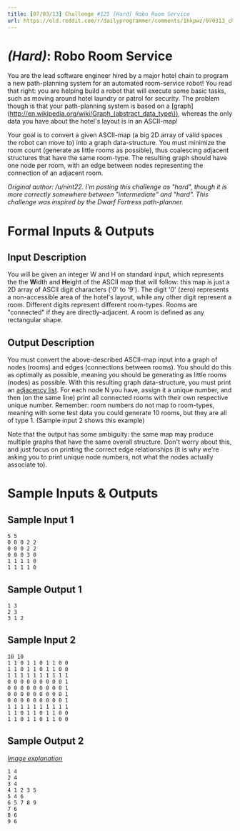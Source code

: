 ```yaml
---
title: [07/03/13] Challenge #125 [Hard] Robo Room Service
url: https://old.reddit.com/r/dailyprogrammer/comments/1hkpwz/070313_challenge_125_hard_robo_room_service/
---
```


# [](#HardIcon) *(Hard)*: Robo Room Service

You are the lead software engineer hired by a major hotel chain to program a new path-planning system for an automated room-service robot! You read that right: you are helping build a robot that will execute some basic tasks, such as moving around hotel laundry or patrol for security. The problem though is that your path-planning system is based on a [graph](http://en.wikipedia.org/wiki/Graph_(abstract_data_type\)), whereas the only data you have about the hotel's layout is in an ASCII-map!

Your goal is to convert a given ASCII-map (a big 2D array of valid spaces the robot can move to) into a graph data-structure. You must minimize the room count (generate as little rooms as possible), thus coalescing adjacent structures that have the same room-type. The resulting graph should have one node per room, with an edge between nodes representing the connection of an adjacent room.

*Original author: /u/nint22. I'm posting this challenge as "hard", though it is more correctly somewhere between "intermediate" and "hard". This challenge was inspired by the Dwarf Fortress path-planner.*

# Formal Inputs & Outputs
## Input Description

You will be given an integer W and H on standard input, which represents the the **W**idth and **H**eight of the ASCII map that will follow: this map is just a 2D array of ASCII digit characters ('0' to '9'). The digit '0' (zero) represents a non-accessible area of the hotel's layout, while any other digit represent a room. Different digits represent different room-types. Rooms are "connected" if they are directly-adjacent. A room is defined as any rectangular shape.

## Output Description

You must convert the above-described ASCII-map input into a graph of nodes (rooms) and edges (connections between rooms). You should do this as optimally as possible, meaning you should be generating as little rooms (nodes) as possible. With this resulting graph data-structure, you must print an [adjacency list](http://en.wikipedia.org/wiki/Edge_list). For each node N you have, assign it a unique number, and then (on the same line) print all connected rooms with their own respective unique number. Remember: room numbers do not map to room-types, meaning with some test data you could generate 10 rooms, but they are all of type 1. (Sample input 2 shows this example)

Note that the output has some ambiguity: the same map may produce multiple graphs that have the same overall structure. Don't worry about this, and just focus on printing the correct edge relationships (it is why we're asking you to print unique node numbers, not what the nodes actually associate to).

# Sample Inputs & Outputs
## Sample Input 1

    5 5
    0 0 0 2 2
    0 0 0 2 2
    0 0 0 3 0
    1 1 1 1 0
    1 1 1 1 0

## Sample Output 1

    1 3
    2 3
    3 1 2

## Sample Input 2

    10 10
    1 1 0 1 1 0 1 1 0 0
    1 1 0 1 1 0 1 1 0 0
    1 1 1 1 1 1 1 1 1 1
    0 0 0 0 0 0 0 0 0 1
    0 0 0 0 0 0 0 0 0 1
    0 0 0 0 0 0 0 0 0 1
    0 0 0 0 0 0 0 0 0 1
    1 1 1 1 1 1 1 1 1 1
    1 1 0 1 1 0 1 1 0 0
    1 1 0 1 1 0 1 1 0 0

## Sample Output 2

*[Image explanation](http://i.imgur.com/oo7EWzT.png)*

    1 4
    2 4
    3 4
    4 1 2 3 5
    5 4 6
    6 5 7 8 9
    7 6
    8 6
    9 6
